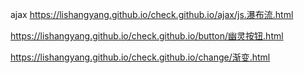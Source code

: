 ajax
https://lishangyang.github.io/check.github.io/ajax/js.瀑布流.html


https://lishangyang.github.io/check.github.io/button/幽灵按钮.html


https://lishangyang.github.io/check.github.io/change/渐变.html
